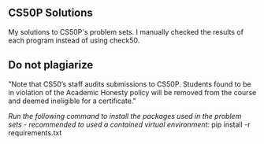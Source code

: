 ## CS50P Solutions
My solutions to CS50P's problem sets. I manually checked the results of each program instead of using check50.

## Do not plagiarize
"Note that CS50’s staff audits submissions to CS50P. Students found to be in violation of the Academic Honesty policy will be removed from the course and deemed ineligible for a certificate."

*Run the following command to install the packages used in the problem sets - recommended to used a contained virtual environment:*
pip install -r requirements.txt
